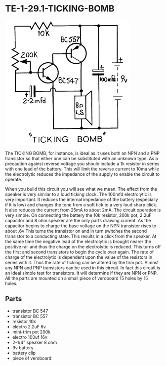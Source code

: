 # TE-1-29.1-TICKING-BOMB

 

![](https://github.com/SteveJustin1963/TE-1-29.1-TICKING-BOMB/blob/master/tick-bmb-cct.png)

The TICKING BOMB, for instance, is ideal as it uses both an NPN and a PNP transistor so that either one can be substituted with an unknown type. As a precaution against reverse voltage you should include a 1k resistor in series with one lead of the battery. This will limit the reverse current to 10ma while the electrolytic reduces the impedance of the supply to enable the circuit to operate. 

When you build this circuit you will see what we mean. The effect from the speaker is very similar to a loud ticking clock. The 100mfd electrolytic is very important. It reduces the internal impedance of the battery (especially if it is low) and changes the tone from a soft tick to a very loud sharp click. It also reduces the current from 25mA to about 2mA. The circuit operation is very simple. On connecting the battery the 10k resistor, 200k pot, 2.2uF capacitor and 8 ohm speaker are the only parts drawing current. As the capacitor begins to charge the base voltage on the NPN transistor rises to about .6v This turns the transistor on and in turn switches the second transistor to a conducting state. This results in a click from the speaker. At the same time the negative lead of the electrolytic is brought nearer the positive rail and thus the charge on the electrolytic is reduced. This turns off the first and second transistors to begin the cycle over again.  The rate of charge of the electrolytic is dependent upon the value of the resistors in series with it. Thus the rate of ticking can be altered by the trim pot. Almost any NPN and PNP transistors can be used in this circuit. In fact this circuit is an ideal simple test for transistors. It will determine if they are NPN or PNP. All the parts are mounted on a small piece of veroboard 15 holes by 15 holes. 
## Parts
* transistor BC 547
* transistor BC 557
* resistor 10k
* electro 2.2uF 6v
* mini-trim pot 200k
* electro 100uf 16v
* 2-1/4" speaker 8 ohm
* 9v battery
* battery clip
* piece of veroboard 

